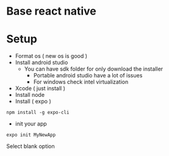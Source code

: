 # Base react native 


# Setup 
- Format os ( new os is good )
- Install android studio 
    - You can have sdk folder for only download the installer 
        - Portable android studio have a lot of issues
        - For windows check intel virtualization
- Xcode ( just install )    
- Install node
- Install ( expo )
```
npm install -g expo-cli
```
- init your app 
```
expo init MyNewApp
```

Select blank option